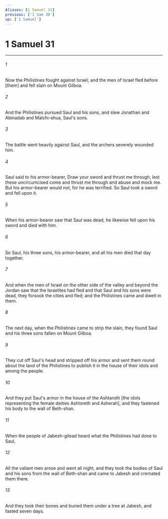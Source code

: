 ```yaml
---
Aliases: [1 Samuel 31]
previous: ['1 Sam 30']
up: ['1 Samuel']
---
```

# 1 Samuel 31

***














###### 1 






Now the Philistines fought against Israel; and the men of Israel fled before [them] and fell slain on Mount Gilboa. 













###### 2 






And the Philistines pursued Saul and his sons, and slew Jonathan and Abinadab and Malchi-shua, Saul's sons. 













###### 3 






The battle went heavily against Saul, and the archers severely wounded him. 













###### 4 






Saul said to his armor-bearer, Draw your sword and thrust me through, lest these uncircumcised come and thrust me through and abuse and mock me. But his armor-bearer would not, for he was terrified. So Saul took a sword and fell upon it. 













###### 5 






When his armor-bearer saw that Saul was dead, he likewise fell upon his sword and died with him. 













###### 6 






So Saul, his three sons, his armor-bearer, and all his men died that day together. 













###### 7 






And when the men of Israel on the other side of the valley and beyond the Jordan saw that the Israelites had fled and that Saul and his sons were dead, they forsook the cities and fled; and the Philistines came and dwelt in them. 













###### 8 






The next day, when the Philistines came to strip the slain, they found Saul and his three sons fallen on Mount Gilboa. 













###### 9 






They cut off Saul's head and stripped off his armor and sent them round about the land of the Philistines to publish it in the house of their idols and among the people. 













###### 10 






And they put Saul's armor in the house of the Ashtaroth [the idols representing the female deities Ashtoreth and Asherah], and they fastened his body to the wall of Beth-shan. 













###### 11 






When the people of Jabesh-gilead heard what the Philistines had done to Saul, 













###### 12 






All the valiant men arose and went all night, and they took the bodies of Saul and his sons from the wall of Beth-shan and came to Jabesh and cremated them there. 













###### 13 






And they took their bones and buried them under a tree at Jabesh, and fasted seven days.
